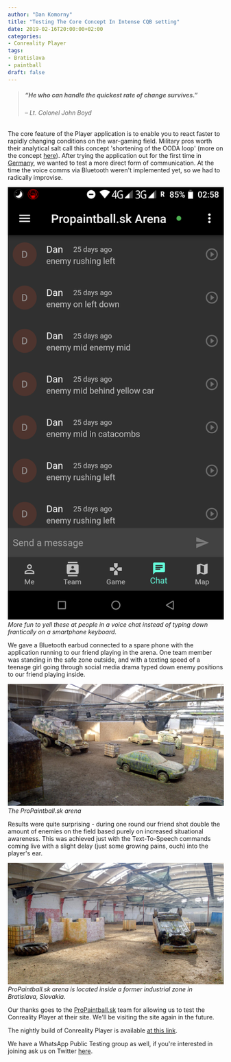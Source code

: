 ```yaml
---
author: "Dan Komorny"
title: "Testing The Core Concept In Intense CQB setting"
date: 2019-02-16T20:00:00+02:00
categories:
- Conreality Player
tags:
- Bratislava
- paintball
draft: false
---
```


> ##### “He who can handle the quickest rate of change survives.”
> ###### – Lt. Colonel John Boyd

The core feature of the Player application is to enable you to react faster
to rapidly changing conditions on the war-gaming field. Military pros worth
their analytical salt call this concept 'shortening of the OODA loop' (more
on the concept [here][1]). After trying the application out for the first
time in [Germany][2], we wanted to test a more direct form of communication.
At the time the voice comms via Bluetooth weren't implemented yet, so we had
to radically improvise.

[1]: https://www.artofmanliness.com/articles/ooda-loop/
[2]: http://localhost:1313/posts/plessa-skirm-nr2

 ![Conreality Player screenshot](/2019/02/propaintball-cqb/player-chat.png "Conreality Player chat screen")
 *More fun to yell these at people in a voice chat instead of typing down frantically on a smartphone keyboard.*

We gave a Bluetooth earbud connected to a spare phone with the application
running to our friend playing in the arena. One team member was standing in
the safe zone outside, and with a texting speed of a teenage girl going
through social media drama typed down enemy positions to our friend playing
inside.

![ProPaintball.sk arena](/2019/02/propaintball-cqb/pp1.jpg "ProPaintball.sk arena overview")
 *The ProPaintball.sk arena*

Results were quite surprising - during one round our friend shot double the
amount of enemies on the field based purely on increased situational
awareness. This was achieved just with the Text-To-Speech commands coming
live with a slight delay (just some growing pains, ouch) into the player's
ear.

![ProPaintball.sk arena](/2019/02/propaintball-cqb/pp3.jpg "ProPaintball.sk arena overview")
 *ProPaintball.sk arena is located inside a former industrial zone in Bratislava, Slovakia.*

Our thanks goes to the [ProPaintball.sk](https://www.propaintball.sk/
"ProPaintball.sk website") team for allowing us to test the Conreality
Player at their site. We'll be visiting the site again in the future.

The nightly build of Conreality Player is available [at this
link](https://conreality.app/player.apk "Conreality Player App nightly
build").

We have a WhatsApp Public Testing group as well, if you're interested in
joining ask us on Twitter [here][3].

[3]: https://twitter.com/ConrealityGame
